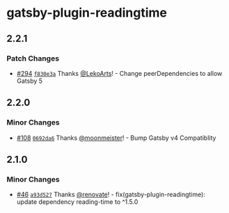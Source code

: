 # gatsby-plugin-readingtime

## 2.2.1

### Patch Changes

- [#294](https://github.com/gatsby-uc/plugins/pull/294) [`f830e3a`](https://github.com/gatsby-uc/plugins/commit/f830e3ab2cf9dc4b6daf474ed717cd02179fd556) Thanks [@LekoArts](https://github.com/LekoArts)! - Change peerDependencies to allow Gatsby 5

## 2.2.0

### Minor Changes

- [#108](https://github.com/gatsby-uc/plugins/pull/108) [`0692da6`](https://github.com/gatsby-uc/plugins/commit/0692da6ef52f5abb27c5b2e39acec4bf859e8d1d) Thanks [@moonmeister](https://github.com/moonmeister)! - Bump Gatsby v4 Compatiblity

## 2.1.0

### Minor Changes

- [#46](https://github.com/gatsby-uc/plugins/pull/46) [`a93d527`](https://github.com/gatsby-uc/plugins/commit/a93d5279b0773b0b3c55de096adee55b6af3cee0) Thanks [@renovate](https://github.com/apps/renovate)! - fix(gatsby-plugin-readingtime): update dependency reading-time to ^1.5.0
